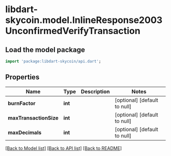 # libdart-skycoin.model.InlineResponse2003UnconfirmedVerifyTransaction

## Load the model package
```dart
import 'package:libdart-skycoin/api.dart';
```

## Properties
Name | Type | Description | Notes
------------ | ------------- | ------------- | -------------
**burnFactor** | **int** |  | [optional] [default to null]
**maxTransactionSize** | **int** |  | [optional] [default to null]
**maxDecimals** | **int** |  | [optional] [default to null]

[[Back to Model list]](../README.md#documentation-for-models) [[Back to API list]](../README.md#documentation-for-api-endpoints) [[Back to README]](../README.md)


